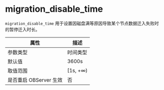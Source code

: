 migration_disable_time
===========================================

`migration_disable_time` 用于设置因磁盘满等原因导致某个节点数据迁入失败时的暂停迁入时长。

|      **属性**      |  **描述**   |
|------------------|-----------|
| 参数类型             | 时间类型      |
| 默认值              | 3600s     |
| 取值范围             | \[1s, +∞) |
| 是否重启 OBServer 生效 | 否         |
